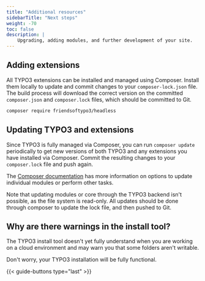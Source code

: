 ```yaml
---
title: "Additional resources"
sidebarTitle: "Next steps"
weight: -70
toc: false
description: |
    Upgrading, adding modules, and further development of your site.
---
```


## Adding extensions

All TYPO3 extensions can be installed and managed using Composer. Install them locally to update and commit changes to your `composer-lock.json` file. The build process will download the correct version on the committed `composer.json` and `composer.lock` files, which should be committed to Git.

```bash
composer require friendsoftypo3/headless
```

## Updating TYPO3 and extensions

Since TYPO3 is fully managed via Composer, you can run `composer update` periodically to get new versions of both TYPO3 and any extensions you have installed via Composer.
Commit the resulting changes to your `composer.lock` file and push again.

The [Composer documentation](https://getcomposer.org/doc/) has more information on options to update individual modules or perform other tasks.

Note that updating modules or core through the TYPO3 backend isn't possible, as the file system is read-only.
All updates should be done through composer to update the lock file, and then pushed to Git.

## Why are there warnings in the install tool?

The TYPO3 install tool doesn't yet fully understand when you are working on a cloud environment and may warn you that some folders aren't writable.

Don't worry, your TYPO3 installation will be fully functional.

{{< guide-buttons type="last" >}}